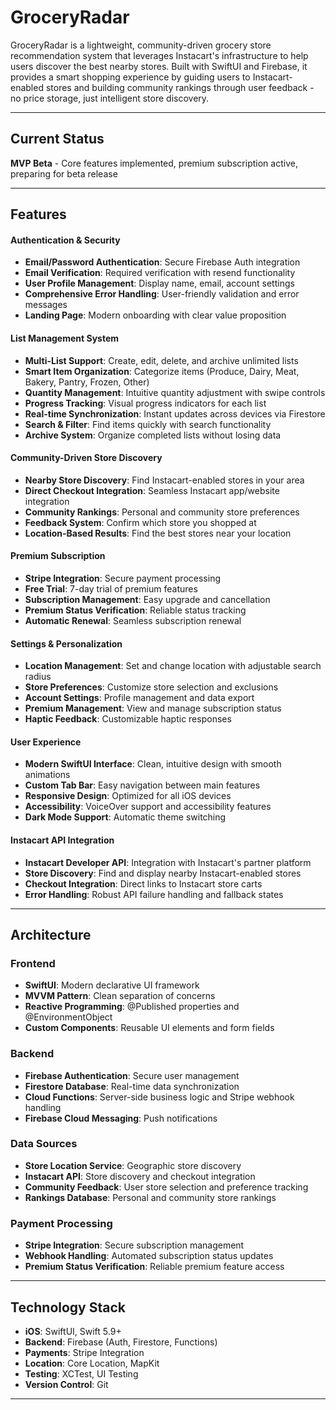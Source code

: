 # GroceryRadar

GroceryRadar is a lightweight, community-driven grocery store recommendation system that leverages Instacart's infrastructure to help users discover the best nearby stores. Built with SwiftUI and Firebase, it provides a smart shopping experience by guiding users to Instacart-enabled stores and building community rankings through user feedback - no price storage, just intelligent store discovery.

---

## Current Status
**MVP Beta** - Core features implemented, premium subscription active, preparing for beta release

---

## Features

#### **Authentication & Security**
- **Email/Password Authentication**: Secure Firebase Auth integration
- **Email Verification**: Required verification with resend functionality
- **User Profile Management**: Display name, email, account settings
- **Comprehensive Error Handling**: User-friendly validation and error messages
- **Landing Page**: Modern onboarding with clear value proposition

#### **List Management System**
- **Multi-List Support**: Create, edit, delete, and archive unlimited lists
- **Smart Item Organization**: Categorize items (Produce, Dairy, Meat, Bakery, Pantry, Frozen, Other)
- **Quantity Management**: Intuitive quantity adjustment with swipe controls
- **Progress Tracking**: Visual progress indicators for each list
- **Real-time Synchronization**: Instant updates across devices via Firestore
- **Search & Filter**: Find items quickly with search functionality
- **Archive System**: Organize completed lists without losing data

#### **Community-Driven Store Discovery**
- **Nearby Store Discovery**: Find Instacart-enabled stores in your area
- **Direct Checkout Integration**: Seamless Instacart app/website integration
- **Community Rankings**: Personal and community store preferences
- **Feedback System**: Confirm which store you shopped at
- **Location-Based Results**: Find the best stores near your location

#### **Premium Subscription**
- **Stripe Integration**: Secure payment processing
- **Free Trial**: 7-day trial of premium features
- **Subscription Management**: Easy upgrade and cancellation
- **Premium Status Verification**: Reliable status tracking
- **Automatic Renewal**: Seamless subscription renewal

#### **Settings & Personalization**
- **Location Management**: Set and change location with adjustable search radius
- **Store Preferences**: Customize store selection and exclusions
- **Account Settings**: Profile management and data export
- **Premium Management**: View and manage subscription status
- **Haptic Feedback**: Customizable haptic responses

#### **User Experience**
- **Modern SwiftUI Interface**: Clean, intuitive design with smooth animations
- **Custom Tab Bar**: Easy navigation between main features
- **Responsive Design**: Optimized for all iOS devices
- **Accessibility**: VoiceOver support and accessibility features
- **Dark Mode Support**: Automatic theme switching

#### **Instacart API Integration**
- **Instacart Developer API**: Integration with Instacart's partner platform
- **Store Discovery**: Find and display nearby Instacart-enabled stores
- **Checkout Integration**: Direct links to Instacart store carts
- **Error Handling**: Robust API failure handling and fallback states

---

## **Architecture**

### **Frontend**
- **SwiftUI**: Modern declarative UI framework
- **MVVM Pattern**: Clean separation of concerns
- **Reactive Programming**: @Published properties and @EnvironmentObject
- **Custom Components**: Reusable UI elements and form fields

### **Backend**
- **Firebase Authentication**: Secure user management
- **Firestore Database**: Real-time data synchronization
- **Cloud Functions**: Server-side business logic and Stripe webhook handling
- **Firebase Cloud Messaging**: Push notifications

### **Data Sources**
- **Store Location Service**: Geographic store discovery
- **Instacart API**: Store discovery and checkout integration
- **Community Feedback**: User store selection and preference tracking
- **Rankings Database**: Personal and community store rankings

### **Payment Processing**
- **Stripe Integration**: Secure subscription management
- **Webhook Handling**: Automated subscription status updates
- **Premium Status Verification**: Reliable premium feature access

---

## **Technology Stack**

- **iOS**: SwiftUI, Swift 5.9+
- **Backend**: Firebase (Auth, Firestore, Functions)
- **Payments**: Stripe Integration
- **Location**: Core Location, MapKit
- **Testing**: XCTest, UI Testing
- **Version Control**: Git

---
